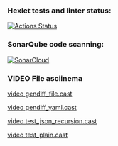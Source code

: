 ### Hexlet tests and linter status:
[![Actions Status](https://github.com/lawyer-arch/python-project-50/actions/workflows/hexlet-check.yml/badge.svg)](https://github.com/lawyer-arch/python-project-50/actions)


### SonarQube code scanning:
[![SonarCloud](https://sonarcloud.io/api/project_badges/measure?project=lawyer-arch_python-project-50&metric=alert_status)](https://sonarcloud.io/summary/new_code?id=lawyer-arch_python-project-50)


### VIDEO File asciinema

[video gendiff_file.cast](https://asciinema.org/a/G64TG227y5p5eX35GprmYoE44)

[video gendiff_yaml.cast](https://asciinema.org/a/37nwSIIExOWAmqpjirMloi6bw)

[video test_json_recursion.cast](https://asciinema.org/a/Zd5PvHZOn8ObyNgXsqTSOp1l2)

[video test_plain.cast](https://asciinema.org/a/QjwnynfbiOdNO4FDBeIaNkr2o)